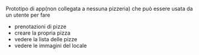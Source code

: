 Prototipo di app(non collegata a nessuna pizzeria)  che può essere usata da un utente per fare 
  - prenotazioni di pizze
  - creare la propria pizza
  - vedere la lista delle pizze
  - vedere le immagini del locale
